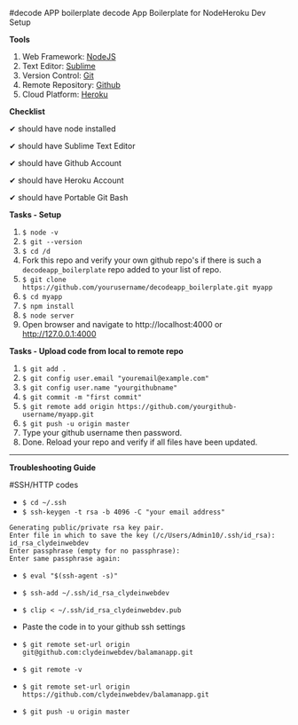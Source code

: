 #decode APP boilerplate
decode App Boilerplate for NodeHeroku Dev Setup

<strong>Tools</strong>

1. Web Framework: [NodeJS](https://nodejs.org/en/download/)
1. Text Editor: [Sublime](https://www.sublimetext.com/3)
1. Version Control: [Git](https://git-scm.com/download/win)
1. Remote Repository: [Github](https://github.com/)
1. Cloud Platform: [Heroku](https://www.heroku.com/)

<strong>Checklist</strong>

 ✔ should have node installed
 
 ✔ should have Sublime Text Editor
 
 ✔ should have Github Account
 
 ✔ should have Heroku Account
 
 ✔ should have Portable Git Bash

<strong>Tasks - Setup</strong>

  1. ```$ node -v```  
  1. ```$ git --version```
  1. ```$ cd /d```
  1. Fork this repo and verify your own github repo's if there is such a ```decodeapp_boilerplate``` repo added to your list of repo.
  1. ```$ git clone https://github.com/yourusername/decodeapp_boilerplate.git myapp```
  1. ```$ cd myapp```  
  1. ```$ npm install```  
  1. ```$ node server```
  1. Open browser and navigate to http://localhost:4000 or http://127.0.0.1:4000

<strong>Tasks - Upload code from local to remote repo</strong>

  1. ```$ git add .```
  1. ```$ git config user.email "youremail@example.com"```
  1. ```$ git config user.name "yourgithubname"```
  1. ```$ git commit -m "first commit"```
  1. ```$ git remote add origin https://github.com/yourgithub-username/myapp.git```
  1. ```$ git push -u origin master```
  1. Type your github username then password.
  1. Done. Reload your repo and verify if all files have been updated.
  
<hr/>

<strong>Troubleshooting Guide</strong>

#SSH/HTTP codes

* ```$ cd ~/.ssh```
* ```$ ssh-keygen -t rsa -b 4096 -C "your email address"```

```
Generating public/private rsa key pair.
Enter file in which to save the key (/c/Users/Admin10/.ssh/id_rsa): id_rsa_clydeinwebdev
Enter passphrase (empty for no passphrase):
Enter same passphrase again:
```

* ```$ eval "$(ssh-agent -s)"```
* ```$ ssh-add ~/.ssh/id_rsa_clydeinwebdev```
* ```$ clip < ~/.ssh/id_rsa_clydeinwebdev.pub```
* Paste the code in to your github ssh settings

* ```$ git remote set-url origin git@github.com:clydeinwebdev/balamanapp.git```
* ```$ git remote -v```
* ```$ git remote set-url origin https://github.com/clydeinwebdev/balamanapp.git```
* ```$ git push -u origin master```